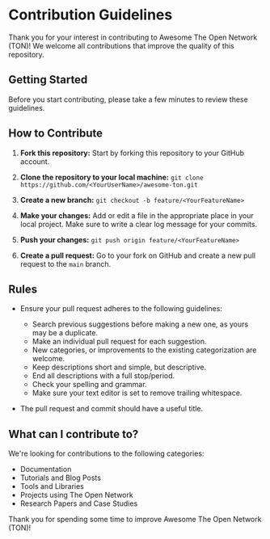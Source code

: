 # Contribution Guidelines

Thank you for your interest in contributing to Awesome The Open Network (TON)! We welcome all contributions that improve the quality of this repository.

## Getting Started

Before you start contributing, please take a few minutes to review these guidelines.

## How to Contribute

1. **Fork this repository:** Start by forking this repository to your GitHub account.

2. **Clone the repository to your local machine:** `git clone https://github.com/<YourUserName>/awesome-ton.git`

3. **Create a new branch:** `git checkout -b feature/<YourFeatureName>`

4. **Make your changes:** Add or edit a file in the appropriate place in your local project. Make sure to write a clear log message for your commits. 

5. **Push your changes:** `git push origin feature/<YourFeatureName>`

6. **Create a pull request:** Go to your fork on GitHub and create a new pull request to the `main` branch.

## Rules

- Ensure your pull request adheres to the following guidelines:
  - Search previous suggestions before making a new one, as yours may be a duplicate.
  - Make an individual pull request for each suggestion.
  - New categories, or improvements to the existing categorization are welcome.
  - Keep descriptions short and simple, but descriptive.
  - End all descriptions with a full stop/period.
  - Check your spelling and grammar.
  - Make sure your text editor is set to remove trailing whitespace.

- The pull request and commit should have a useful title.

## What can I contribute to?

We're looking for contributions to the following categories:
  - Documentation
  - Tutorials and Blog Posts
  - Tools and Libraries
  - Projects using The Open Network
  - Research Papers and Case Studies

Thank you for spending some time to improve Awesome The Open Network (TON)!
